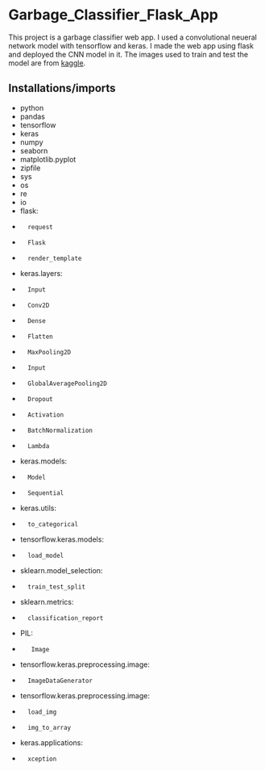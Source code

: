 # Garbage_Classifier_Flask_App

This project is a garbage classifier web app. I used a convolutional neueral network model with tensorflow and keras. I made the web app using flask and deployed the CNN model in it. The images used to train and test the model are from [kaggle](https://www.kaggle.com/datasets/mostafaabla/garbage-classification).

## Installations/imports
- python
- pandas
- tensorflow
- keras
- numpy
- seaborn
- matplotlib.pyplot
- zipfile
- sys
- os
- re
- io
- flask:
-       request
-       Flask
-       render_template
- keras.layers:
-       Input
-       Conv2D
-       Dense
-       Flatten
-       MaxPooling2D
-       Input
-       GlobalAveragePooling2D
-       Dropout
-       Activation
-       BatchNormalization
-       Lambda
- keras.models:
-       Model
-       Sequential
- keras.utils:
-       to_categorical
- tensorflow.keras.models:
-       load_model
- sklearn.model_selection:
-       train_test_split
- sklearn.metrics:
-       classification_report
- PIL:
-        Image
- tensorflow.keras.preprocessing.image:
-       ImageDataGenerator
- tensorflow.keras.preprocessing.image:
-       load_img
-       img_to_array
- keras.applications:
-       xception
